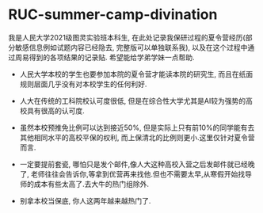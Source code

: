 # RUC-summer-camp-divination
我是人民大学2021级图灵实验班本科生, 在此处记录我保研过程的夏令营经历(部分敏感信息例如试题内容已经隐去, 完整版可以单独联系我), 以及在这个过程中通过周易得到的各项结果的记录贴. 希望能给学弟学妹一点帮助.

- 人民大学本校的学生也要参加本院的夏令营才能读本院的研究生, 而且在纸面规则层面几乎没有对本校学生的任何利好.
- 人大在传统的工科院校认可度很低, 但是在综合性大学尤其是AI较为强势的高校具有很高的认可度.
- 虽然本校预推免比例可以达到接近50%, 但是实际上只有前10%的同学能有去其他相同水平的高校平保的权利, 而上保清北的比例则更小.这里仅针对夏令营而言.
- 一定要提前套瓷, 哪怕只是发个邮件,像人大这种高校入营之后发邮件就已经晚了, 老师往往会告诉你,等拿到优营再来找他.但也不需要太早,从寒假开始找导师的成本有些太高了.去大牛的热门组除外.

- 别拿本校当保底, 你人这两年越来越热门了.
